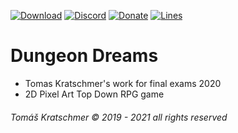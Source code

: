 [![Download](https://img.shields.io/badge/Official-Page-lightgrey)](https://quaky.itch.io/dungeon-dreams)
[![Discord](https://img.shields.io/discord/696370255592685599?color=green&label=Discord)](https://discord.gg/4pHE55e)
[![Donate](https://img.shields.io/badge/Donate-Itch.io-blue)](https://quaky.itch.io/dungeon-dreams/purchase)
[![Lines](https://img.shields.io/endpoint?url=https%3A%2F%2Fwww.quaky.cz%2FFiles%2Flabel.json)](#)
# Dungeon Dreams
* Tomas Kratschmer's work for final exams 2020
* 2D Pixel Art Top Down RPG game
###### Tomáš Kratschmer © 2019 - 2021  all rights reserved
